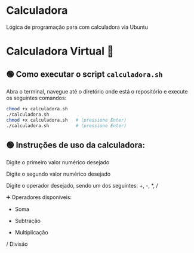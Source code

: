 # Calculadora
Lógica de programação para com calculadora via Ubuntu
# Calculadora Virtual 🔢

## 🟢 Como executar o script `calculadora.sh`

Abra o terminal, navegue até o diretório onde está o repositório e execute os seguintes comandos:

```bash
chmod +x calculadora.sh
./calculadora.sh
chmod +x calculadora.sh   # (pressione Enter)
./calculadora.sh          # (pressione Enter)
```

## 🟢 Instruções de uso da calculadora:

Digite o primeiro valor numérico desejado

Digite o segundo valor numérico desejado

Digite o operador desejado, sendo um dos seguintes: +, -, *, /

➕ Operadores disponíveis:

+ Soma

- Subtração

* Multiplicação

/ Divisão
